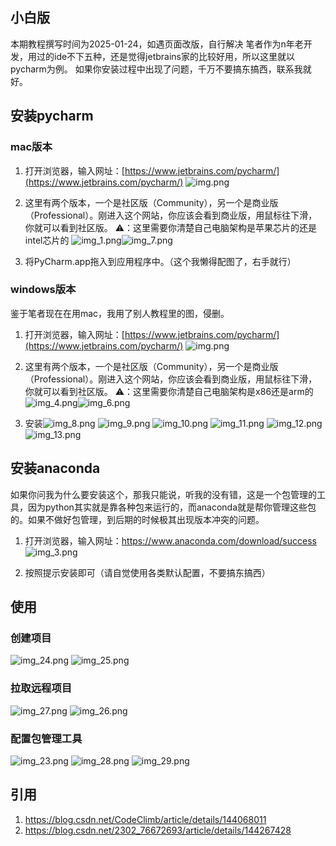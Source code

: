 ## 小白版
本期教程撰写时间为2025-01-24，如遇页面改版，自行解决
笔者作为n年老开发，用过的ide不下五种，还是觉得jetbrains家的比较好用，所以这里就以pycharm为例。
如果你安装过程中出现了问题，千万不要搞东搞西，联系我就好。

## 安装pycharm
### mac版本
1. 打开浏览器，输入网址：[https://www.jetbrains.com/pycharm/](https://www.jetbrains.com/pycharm/)
![img.png](../.README_images/img.png)

1. 这里有两个版本，一个是社区版（Community），另一个是商业版（Professional）。刚进入这个网站，你应该会看到商业版，用鼠标往下滑，你就可以看到社区版。
⚠️：这里需要你清楚自己电脑架构是苹果芯片的还是intel芯片的
![img_1.png](../.README_images/img_1.png)![img_7.png](../.README_images/img_7.png)

1. 将PyCharm.app拖入到应用程序中。（这个我懒得配图了，右手就行）

### windows版本
鉴于笔者现在在用mac，我用了别人教程里的图，侵删。
1. 打开浏览器，输入网址：[https://www.jetbrains.com/pycharm/](https://www.jetbrains.com/pycharm/)
![img.png](../.README_images/img.png)

1. 这里有两个版本，一个是社区版（Community），另一个是商业版（Professional）。刚进入这个网站，你应该会看到商业版，用鼠标往下滑，你就可以看到社区版。
⚠️：这里需要你清楚自己电脑架构是x86还是arm的
![img_4.png](../.README_images/img_4.png)![img_6.png](../.README_images/img_6.png)
1. 安装![img_8.png](../.README_images/img_8.png)
![img_9.png](../.README_images/img_9.png)
![img_10.png](../.README_images/img_10.png) 
![img_11.png](../.README_images/img_11.png)
![img_12.png](../.README_images/img_12.png)
![img_13.png](../.README_images/img_13.png)


## 安装anaconda
如果你问我为什么要安装这个，那我只能说，听我的没有错，这是一个包管理的工具，因为python其实就是靠各种包来运行的，而anaconda就是帮你管理这些包的。如果不做好包管理，到后期的时候极其出现版本冲突的问题。
1. 打开浏览器，输入网址：https://www.anaconda.com/download/success
![img_3.png](../.README_images/img_3.png)

1. 按照提示安装即可（请自觉使用各类默认配置，不要搞东搞西）

## 使用
### 创建项目
![img_24.png](../.README_images/img_24.png)
![img_25.png](../.README_images/img_25.png)

### 拉取远程项目
![img_27.png](../.README_images/img_27.png)
![img_26.png](../.README_images/img_26.png)

### 配置包管理工具
![img_23.png](../.README_images/img_23.png)
![img_28.png](../.README_images/img_28.png)
![img_29.png](../.README_images/img_29.png)

## 引用
1. https://blog.csdn.net/CodeClimb/article/details/144068011
2. https://blog.csdn.net/2302_76672693/article/details/144267428